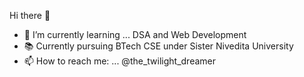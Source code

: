 Hi there 👋

- 🌱 I’m currently learning ... DSA and Web Development
- 📚 Currently pursuing BTech CSE under Sister Nivedita University
- 📫 How to reach me: ... @the_twilight_dreamer
